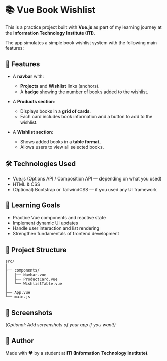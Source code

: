# 📚 Vue Book Wishlist

This is a practice project built with **Vue.js** as part of my learning journey at the **Information Technology Institute (ITI)**.

The app simulates a simple book wishlist system with the following main features:

## 🚀 Features

- A **navbar** with:
  - **Projects** and **Wishlist** links (anchors).
  - A **badge** showing the number of books added to the wishlist.

- A **Products section**:
  - Displays books in a **grid of cards**.
  - Each card includes book information and a button to add to the wishlist.

- A **Wishlist section**:
  - Shows added books in a **table format**.
  - Allows users to view all selected books.

## 🛠️ Technologies Used

- Vue.js (Options API / Composition API — depending on what you used)
- HTML & CSS
- (Optional) Bootstrap or TailwindCSS — if you used any UI framework

## 📖 Learning Goals

- Practice Vue components and reactive state
- Implement dynamic UI updates
- Handle user interaction and list rendering
- Strengthen fundamentals of frontend development

## 📁 Project Structure

```
src/
│
├── components/
│   ├── Navbar.vue
│   ├── ProductCard.vue
│   └── WishlistTable.vue
│
├── App.vue
└── main.js
```

## 📸 Screenshots

*(Optional: Add screenshots of your app if you want!)*

## 🧠 Author

Made with ❤️ by a student at **ITI (Information Technology Institute)**.
